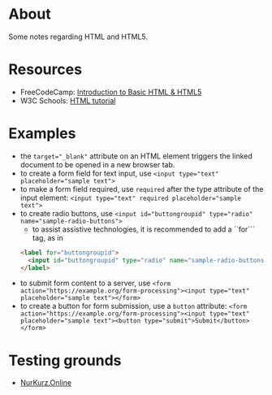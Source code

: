 # About

Some notes regarding HTML and HTML5.

# Resources

* FreeCodeCamp: [Introduction to Basic HTML & HTML5](https://www.freecodecamp.org/learn/responsive-web-design/basic-html-and-html5/)
* W3C Schools: [HTML tutorial](https://www.w3schools.com/html/)

# Examples
* the ```target="_blank"``` attribute on an HTML element triggers the linked document to be opened in a new browser tab.
* to create a form field for text input, use ```<input type="text" placeholder="sample text">``` 
* to make a form field required, use ```required``` after the type attribute of the input element: ```<input type="text" required placeholder="sample text">```
* to create radio buttons, use ```<input id="buttongroupid" type="radio" name="sample-radio-buttons">```
  - to assist assistive technologies, it is recommended to add a ``for``` tag, as in 
  ```HTML
  <label for="buttongroupid">   
    <input id="buttongroupid" type="radio" name="sample-radio-buttons">Indoor 
  </label>
  ```
* to submit form content to a server, use ```<form action="https://example.org/form-processing"><input type="text" placeholder="sample text"></form>```
* to create a button for form submission, use a ```button``` attribute: ```<form action="https://example.org/form-processing"><input type="text" placeholder="sample text"><button type="submit">Submit</button></form>```

# Testing grounds

* [NurKurz.Online](https://nurkurz.online/)
